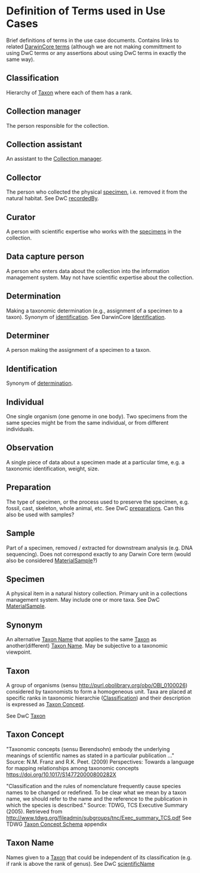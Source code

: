 # Definition of Terms used in Use Cases

Brief definitions of terms in the use case documents. Contains links to related [DarwinCore terms](http://tdwg.github.io/dwc/terms/) (although we are not making committment to using DwC terms or any assertions about using DwC terms in exactly the same way).

## Classification
Hierarchy of [Taxon](#taxon) where each of them has a rank.

## Collection manager
The person responsible for the collection.

## Collection assistant
An assistant to the [Collection manager](#collection-manager).

## Collector
The person who collected the physical [specimen](#specimen), i.e. removed it from the natural habitat. See DwC [recordedBy](http://tdwg.github.io/dwc/terms/#recordedBy).

## Curator
A person with scientific expertise who works with the [specimens](#specimen) in the collection.

## Data capture person
A person who enters data about the collection into the information management system. May not have scientific expertise about the collection.

## Determination
Making a taxonomic determination (e.g., assignment of a specimen to a taxon). Synonym of [identification](#identification). See DarwinCore  [Identification](http://rs.tdwg.org/dwc/terms/#Identification).

## Determiner
A person making the assignment of a specimen to a taxon.

## Identification
Synonym of [determination](#determination).

## Individual
One single organism (one genome in one body). Two specimens from the same species might be from the same individual, or from different individuals.

## Observation
A single piece of data about a specimen made at a particular time, e.g. a taxonomic identification, weight, size.

## Preparation
The type of specimen, or the process used to preserve the specimen, e.g. fossil, cast, skeleton, whole animal, etc. See DwC [preparations](http://tdwg.github.io/dwc/terms/#preparations). Can this also be used with samples?

## Sample
Part of a specimen, removed / extracted for downstream analysis (e.g. DNA sequencing). Does not correspond exactly to any Darwin Core term (would also be considered [MaterialSample](http://rs.tdwg.org/dwc/terms/#MaterialSample)?)

## Specimen
A physical item in a natural history collection. Primary unit in a collections management system. May include one or more taxa. See DwC  [MaterialSample](http://rs.tdwg.org/dwc/terms/#MaterialSample).

## Synonym
An alternative [Taxon Name](#taxon_name) that applies to the same [Taxon](#taxon) as another(different) [Taxon Name](#taxon_name). May be subjective to a taxonomic viewpoint.

## Taxon
A group of organisms (sensu http://purl.obolibrary.org/obo/OBI_0100026) considered by taxonomists to form a homogeneous unit.
Taxa are placed at specific ranks in taxonomic hierarchie ([Classification](#classification)) and their description is expressed as [Taxon Concept](#taxon_concept).

See DwC [Taxon](http://rs.tdwg.org/dwc/terms/index.htm#Taxon)

## Taxon Concept
"Taxonomic concepts (sensu Berendsohn) embody the underlying meanings of scientific names as stated in a particular publication ..."
Source: N.M. Franz and R.K. Peet. (2009) Perspectives: Towards a language for mapping relationships among taxonomic concepts https://doi.org/10.1017/S147720000800282X

"Classification and the rules of nomenclature frequently cause species names to be changed or redefined. To be clear what we mean by a taxon name, we should refer to the name and the reference to the publication in which the species is described."
Source: TDWG, TCS Executive Summary (2005). Retrieved from http://www.tdwg.org/fileadmin/subgroups/tnc/Exec_summary_TCS.pdf
See TDWG [Taxon Concept Schema](http://www.tdwg.org/fileadmin/subgroups/tnc/Exec_summary_TCS_Appendix.pdf) appendix

## Taxon Name
Names given to a [Taxon](#taxon) that could be independent of its classification (e.g. if rank is above the rank of genus).
See DwC [scientificName](http://rs.tdwg.org/dwc/terms/index.htm#scientificName)
